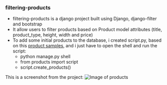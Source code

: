 
### filtering-products

- filtering-products is a django project built using Django, django-filter and bootstrap
- It allow users to filter products based on Product model attributes (title, product_type, height, width and price)
- To add some initial products to the database, i created script.py, based on this [product samples](https://github.com/wedeploy-examples/supermarket-web-example/blob/master/products.json), and i just have to open the shell and run the script:
    - python manage.py shell
    - from products import script
    - script.create_products()


This is a screenshot from the project:
![Image of products](https://github.com/pedrasfloki/filtering-products/blob/main/filtering-products.png)


